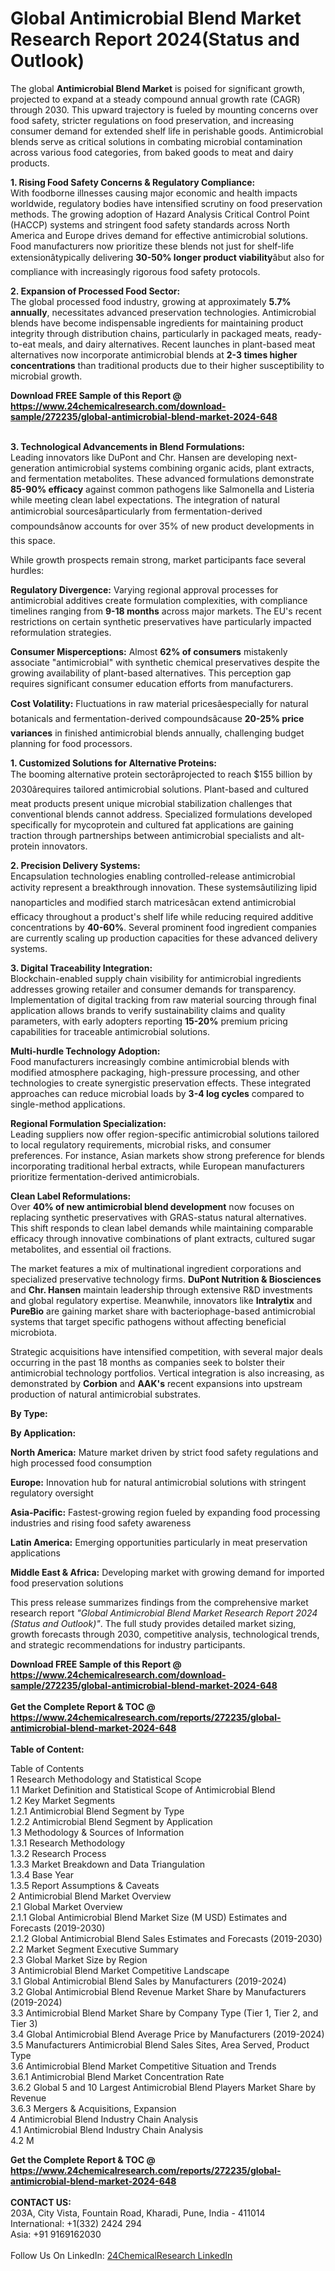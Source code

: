 <h1>Global Antimicrobial Blend Market Research Report 2024(Status and Outlook)</h1><p>The global <strong>Antimicrobial Blend Market</strong> is poised for significant growth, projected to expand at a steady compound annual growth rate (CAGR) through 2030. This upward trajectory is fueled by mounting concerns over food safety, stricter regulations on food preservation, and increasing consumer demand for extended shelf life in perishable goods. Antimicrobial blends serve as critical solutions in combating microbial contamination across various food categories, from baked goods to meat and dairy products.</p><p><strong>1. Rising Food Safety Concerns &amp; Regulatory Compliance:</strong><br>
With foodborne illnesses causing major economic and health impacts worldwide, regulatory bodies have intensified scrutiny on food preservation methods. The growing adoption of Hazard Analysis Critical Control Point (HACCP) systems and stringent food safety standards across North America and Europe drives demand for effective antimicrobial solutions. Food manufacturers now prioritize these blends not just for shelf-life extensionâtypically delivering <strong>30-50% longer product viability</strong>âbut also for compliance with increasingly rigorous food safety protocols.</p><p><strong>2. Expansion of Processed Food Sector:</strong><br>
The global processed food industry, growing at approximately <strong>5.7% annually</strong>, necessitates advanced preservation technologies. Antimicrobial blends have become indispensable ingredients for maintaining product integrity through distribution chains, particularly in packaged meats, ready-to-eat meals, and dairy alternatives. Recent launches in plant-based meat alternatives now incorporate antimicrobial blends at <strong>2-3 times higher concentrations</strong> than traditional products due to their higher susceptibility to microbial growth.</p><div><b>Download FREE Sample of this Report @ 
            <a href="https://www.24chemicalresearch.com/download-sample/272235/global-antimicrobial-blend-market-2024-648">
            https://www.24chemicalresearch.com/download-sample/272235/global-antimicrobial-blend-market-2024-648</a></b></div><br><p><strong>3. Technological Advancements in Blend Formulations:</strong><br>
Leading innovators like DuPont and Chr. Hansen are developing next-generation antimicrobial systems combining organic acids, plant extracts, and fermentation metabolites. These advanced formulations demonstrate <strong>85-90% efficacy</strong> against common pathogens like Salmonella and Listeria while meeting clean label expectations. The integration of natural antimicrobial sourcesâparticularly from fermentation-derived compoundsânow accounts for over 35% of new product developments in this space.</p><p>While growth prospects remain strong, market participants face several hurdles:</p><p><strong>Regulatory Divergence:</strong> Varying regional approval processes for antimicrobial additives create formulation complexities, with compliance timelines ranging from <strong>9-18 months</strong> across major markets. The EU's recent restrictions on certain synthetic preservatives have particularly impacted reformulation strategies.</p><p><strong>Consumer Misperceptions:</strong> Almost <strong>62% of consumers</strong> mistakenly associate "antimicrobial" with synthetic chemical preservatives despite the growing availability of plant-based alternatives. This perception gap requires significant consumer education efforts from manufacturers.</p><p><strong>Cost Volatility:</strong> Fluctuations in raw material pricesâespecially for natural botanicals and fermentation-derived compoundsâcause <strong>20-25% price variances</strong> in finished antimicrobial blends annually, challenging budget planning for food processors.</p><p><strong>1. Customized Solutions for Alternative Proteins:</strong><br>
The booming alternative protein sectorâprojected to reach $155 billion by 2030ârequires tailored antimicrobial solutions. Plant-based and cultured meat products present unique microbial stabilization challenges that conventional blends cannot address. Specialized formulations developed specifically for mycoprotein and cultured fat applications are gaining traction through partnerships between antimicrobial specialists and alt-protein innovators.</p><p><strong>2. Precision Delivery Systems:</strong><br>
Encapsulation technologies enabling controlled-release antimicrobial activity represent a breakthrough innovation. These systemsâutilizing lipid nanoparticles and modified starch matricesâcan extend antimicrobial efficacy throughout a product's shelf life while reducing required additive concentrations by <strong>40-60%</strong>. Several prominent food ingredient companies are currently scaling up production capacities for these advanced delivery systems.</p><p><strong>3. Digital Traceability Integration:</strong><br>
Blockchain-enabled supply chain visibility for antimicrobial ingredients addresses growing retailer and consumer demands for transparency. Implementation of digital tracking from raw material sourcing through final application allows brands to verify sustainability claims and quality parameters, with early adopters reporting <strong>15-20%</strong> premium pricing capabilities for traceable antimicrobial solutions.</p><p><strong>Multi-hurdle Technology Adoption:</strong><br>
    Food manufacturers increasingly combine antimicrobial blends with modified atmosphere packaging, high-pressure processing, and other technologies to create synergistic preservation effects. These integrated approaches can reduce microbial loads by <strong>3-4 log cycles</strong> compared to single-method applications.</p><p><strong>Regional Formulation Specialization:</strong><br>
    Leading suppliers now offer region-specific antimicrobial solutions tailored to local regulatory requirements, microbial risks, and consumer preferences. For instance, Asian markets show strong preference for blends incorporating traditional herbal extracts, while European manufacturers prioritize fermentation-derived antimicrobials.</p><p><strong>Clean Label Reformulations:</strong><br>
    Over <strong>40% of new antimicrobial blend development</strong> now focuses on replacing synthetic preservatives with GRAS-status natural alternatives. This shift responds to clean label demands while maintaining comparable efficacy through innovative combinations of plant extracts, cultured sugar metabolites, and essential oil fractions.</p><p>The market features a mix of multinational ingredient corporations and specialized preservative technology firms. <strong>DuPont Nutrition &amp; Biosciences</strong> and <strong>Chr. Hansen</strong> maintain leadership through extensive R&amp;D investments and global regulatory expertise. Meanwhile, innovators like <strong>Intralytix</strong> and <strong>PureBio</strong> are gaining market share with bacteriophage-based antimicrobial systems that target specific pathogens without affecting beneficial microbiota.</p><p>Strategic acquisitions have intensified competition, with several major deals occurring in the past 18 months as companies seek to bolster their antimicrobial technology portfolios. Vertical integration is also increasing, as demonstrated by <strong>Corbion</strong> and <strong>AAK's</strong> recent expansions into upstream production of natural antimicrobial substrates.</p><p><strong>By Type:</strong></p><p><strong>By Application:</strong></p><p><strong>North America:</strong> Mature market driven by strict food safety regulations and high processed food consumption</p><p><strong>Europe:</strong> Innovation hub for natural antimicrobial solutions with stringent regulatory oversight</p><p><strong>Asia-Pacific:</strong> Fastest-growing region fueled by expanding food processing industries and rising food safety awareness</p><p><strong>Latin America:</strong> Emerging opportunities particularly in meat preservation applications</p><p><strong>Middle East &amp; Africa:</strong> Developing market with growing demand for imported food preservation solutions</p><p>This press release summarizes findings from the comprehensive market research report <em>"Global Antimicrobial Blend Market Research Report 2024 (Status and Outlook)"</em>. The full study provides detailed market sizing, growth forecasts through 2030, competitive analysis, technological trends, and strategic recommendations for industry participants.</p><div><b>Download FREE Sample of this Report @ 
            <a href="https://www.24chemicalresearch.com/download-sample/272235/global-antimicrobial-blend-market-2024-648">
            https://www.24chemicalresearch.com/download-sample/272235/global-antimicrobial-blend-market-2024-648</a></b></div><br><div><b>Get the Complete Report & TOC @ 
            <a href="https://www.24chemicalresearch.com/reports/272235/global-antimicrobial-blend-market-2024-648">
            https://www.24chemicalresearch.com/reports/272235/global-antimicrobial-blend-market-2024-648</a></b></div><br>
            <b>Table of Content:</b><p>Table of Contents<br />
1 Research Methodology and Statistical Scope<br />
1.1 Market Definition and Statistical Scope of Antimicrobial Blend<br />
1.2 Key Market Segments<br />
1.2.1 Antimicrobial Blend Segment by Type<br />
1.2.2 Antimicrobial Blend Segment by Application<br />
1.3 Methodology & Sources of Information<br />
1.3.1 Research Methodology<br />
1.3.2 Research Process<br />
1.3.3 Market Breakdown and Data Triangulation<br />
1.3.4 Base Year<br />
1.3.5 Report Assumptions & Caveats<br />
2 Antimicrobial Blend Market Overview<br />
2.1 Global Market Overview<br />
2.1.1 Global Antimicrobial Blend Market Size (M USD) Estimates and Forecasts (2019-2030)<br />
2.1.2 Global Antimicrobial Blend Sales Estimates and Forecasts (2019-2030)<br />
2.2 Market Segment Executive Summary<br />
2.3 Global Market Size by Region<br />
3 Antimicrobial Blend Market Competitive Landscape<br />
3.1 Global Antimicrobial Blend Sales by Manufacturers (2019-2024)<br />
3.2 Global Antimicrobial Blend Revenue Market Share by Manufacturers (2019-2024)<br />
3.3 Antimicrobial Blend Market Share by Company Type (Tier 1, Tier 2, and Tier 3)<br />
3.4 Global Antimicrobial Blend Average Price by Manufacturers (2019-2024)<br />
3.5 Manufacturers Antimicrobial Blend Sales Sites, Area Served, Product Type<br />
3.6 Antimicrobial Blend Market Competitive Situation and Trends<br />
3.6.1 Antimicrobial Blend Market Concentration Rate<br />
3.6.2 Global 5 and 10 Largest Antimicrobial Blend Players Market Share by Revenue<br />
3.6.3 Mergers & Acquisitions, Expansion<br />
4 Antimicrobial Blend Industry Chain Analysis<br />
4.1 Antimicrobial Blend Industry Chain Analysis<br />
4.2 M</p><div><b>Get the Complete Report & TOC @ 
            <a href="https://www.24chemicalresearch.com/reports/272235/global-antimicrobial-blend-market-2024-648">
            https://www.24chemicalresearch.com/reports/272235/global-antimicrobial-blend-market-2024-648</a></b></div><br><b>CONTACT US:</b><br>
            203A, City Vista, Fountain Road, Kharadi, Pune, India - 411014<br>
            International: +1(332) 2424 294<br>
            Asia: +91 9169162030 <br><br>
            Follow Us On LinkedIn: <a href="https://www.linkedin.com/company/24chemicalresearch/">24ChemicalResearch LinkedIn</a>